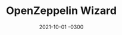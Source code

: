 ---
layout: default
title: OpenZeppelin Wizard
date: 2021-10-01 -0300
tags: UX UI Frontend
image: /img/work/openzeppelin-wizard.jpg
link: 
---